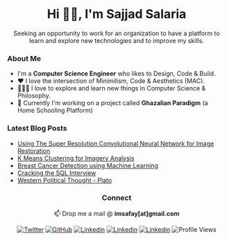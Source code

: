<h1 align="center">Hi 👋🏻, I'm Sajjad Salaria</h1> 

 <p align="center"> Seeking an opportunity to work for an organization to have a platform to learn and explore new technologies and to improve my skills.</p>

<h3> About Me </h3>

- I'm a <b>Computer Science Engineer</b> who likes to Design, Code & Build.
- ❤️ I love the intersection of Minimilism, Code & Aesthetics (MAC).
- 👨🏽‍💻 I love to explore and learn new things in Computer Science & Philosophy.
- 🚀 Currently I'm working on a project called <b>Ghazalian Paradigm</b> (a Home Schooling Platform)


<h3> Latest Blog Posts </h3>

<!-- Blog:START -->
- [Using The Super Resolution Convolutional Neural Network for Image Restoration](https://medium.com/p/ff1e8420d846)
- [K Means Clustering for Imagery Analysis](https://medium.com/p/56c9976f16b6)
- [Breast Cancer Detection using Machine Learning](https://medium.com/p/475d3b63e18e)
- [Cracking the SQL Interview](https://github.com/xoraus/CrackingTheSQLInterview)
- [Western Political Thought - Plato](https://xoraus.github.io/intro-to-Plato)
<!-- Blog:END -->

<h3 align="center">Connect</h1>
<div align="center">
   
📫 Drop me a mail @ **imsafay[at]gmail.com**   

[![Twitter](https://img.shields.io/badge/Twitter-%231DA1F2.svg?style=for-the-badge&logo=Twitter&logoColor=white)](https://twitter.com/xoraus)
[![GitHub](https://img.shields.io/badge/-Github-000?logo=Github&logoColor=white&style=for-the-badge)](https://github.com/xoraus)
[![Linkedin](https://img.shields.io/badge/-LinkedIn-blue?style=for-the-badge&logo=Linkedin&logoColor=white)](https://www.linkedin.com/in/sajjadsalaria/)
[![Linkedin](https://img.shields.io/static/v1?label=Portofolio&message=👈&style=for-the-badge&logo=Myspace&logoColor=white&color=red)](https://xoraus.github.io/)
[![Linkedin](https://img.shields.io/static/v1?label=Blog&message=‎&style=for-the-badge&logo=Hashnode&logoColor=white&color=yellow)](https://xoraus.hashnode.dev/)
![Profile Views](https://komarev.com/ghpvc/?username=xoraus&style=for-the-badge)


</div>
